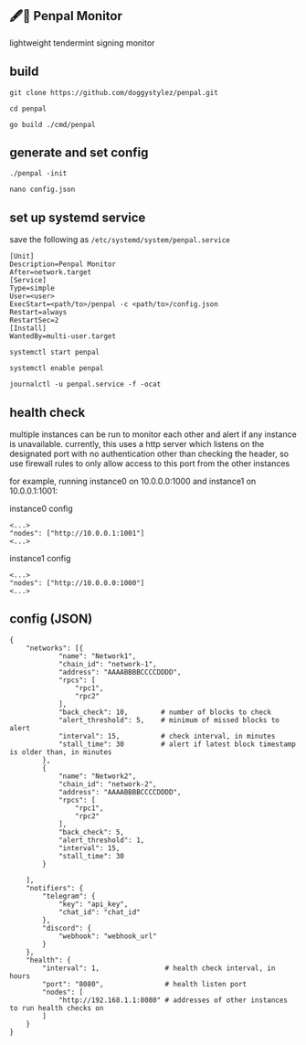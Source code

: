 ## 🖋️🤝 Penpal Monitor

lightweight tendermint signing monitor
## build
```
git clone https://github.com/doggystylez/penpal.git

cd penpal

go build ./cmd/penpal
```
## generate and set config
```
./penpal -init

nano config.json
```


## set up systemd service
save the following as `/etc/systemd/system/penpal.service`
```
[Unit]
Description=Penpal Monitor
After=network.target
[Service]
Type=simple
User=<user>
ExecStart=<path/to>/penpal -c <path/to>/config.json
Restart=always
RestartSec=2
[Install]
WantedBy=multi-user.target
```
```
systemctl start penpal

systemctl enable penpal

journalctl -u penpal.service -f -ocat
```

## health check
multiple instances can be run to monitor each other and alert if any instance is unavailable. currently, this uses a http server which listens on the designated port with no authentication other than checking the header, so use firewall rules to only allow access to this port from the other instances

for example, running instance0 on 10.0.0.0:1000 and instance1 on 10.0.0.1:1001:

instance0 config
```
<...>
"nodes": ["http://10.0.0.1:1001"]
<...>
```
instance1 config
```
<...>
"nodes": ["http://10.0.0.0:1000"]
<...>
```

## config (JSON)
```
{
	"networks": [{
			"name": "Network1",
			"chain_id": "network-1",
			"address": "AAAABBBBCCCCDDDD",
			"rpcs": [
				"rpc1",
				"rpc2"
			],
			"back_check": 10,        # number of blocks to check
			"alert_threshold": 5,    # minimum of missed blocks to alert
			"interval": 15,          # check interval, in minutes
			"stall_time": 30         # alert if latest block timestamp is older than, in minutes
		},
		{
			"name": "Network2",
			"chain_id": "network-2",
			"address": "AAAABBBBCCCCDDDD",
			"rpcs": [
				"rpc1",
				"rpc2"
			],
			"back_check": 5,
            "alert_threshold": 1,
			"interval": 15,
			"stall_time": 30
		}

	],
	"notifiers": {
		"telegram": {
			"key": "api_key",
			"chat_id": "chat_id"
		},
		"discord": {
			"webhook": "webhook_url"
		}
	},
	"health": {
		"interval": 1,                # health check interval, in hours
		"port": "8080",               # health listen port
		"nodes": [
			"http://192.168.1.1:8080" # addresses of other instances to run health checks on
		]
	}
}
```

